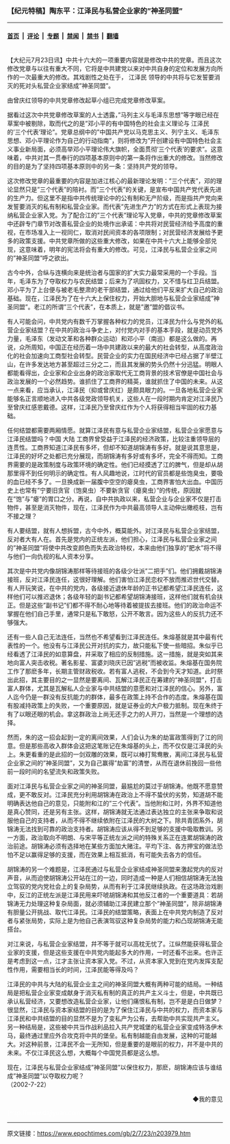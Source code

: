 ### 【纪元特稿】陶东平：江泽民与私营企业家的”神圣同盟”

---

#### [首页](../../../..?n203979) &nbsp;|&nbsp; [评论](../../../../../epoch-comment?n203979) &nbsp;|&nbsp; [专题](../../../../../epoch-special?n203979) &nbsp;|&nbsp; [禁闻](../../../../../epoch-news?n203979) &nbsp;|&nbsp; [禁书](../../../../../books?n203979) &nbsp;|&nbsp; [翻墙](https://github.com/gfw-breaker/nogfw/blob/master/README.md?n203979)


<div class="post_content" id="artbody" itemprop="articleBody">
 <!-- article content begin -->
 <p>
  <font color="#ffffff">
   (http://www.epochtimes.com)
  </font>
  <br/>
  【大纪元7月23日讯】中共十六大的一项重要内容就是修改中共的党章。而且这次修改党章与以往有重大不同，它将是中共建党以来对中共自身的定位和发展方向所作的一次最重大的修改。其戏剧性之处在于，
  <ok href="nf801.htm">
   <ok href="https://www.epochtimes.com/gb/tag/%E6%B1%9F%E6%B3%BD%E6%B0%91.html">
    江泽民
   </ok>
  </ok>
  领导的中共将与它发誓要消灭的死对头私营企业家结成”神圣同盟”。
 </p>
 <p>
  由曾庆红领导的中共党章修改起草小组已完成党章修改草案。
 </p>
 <p>
  据看过这次中共党章修改草案的人士透露，”马列主义与毛泽东思想”等字眼已经在草案中被剔除，取而代之的是”邓小平的有中国特色的社会主义理论与
  <ok href="https://www.epochtimes.com/gb/tag/%E6%B1%9F%E6%B3%BD%E6%B0%91.html">
   江泽民
  </ok>
  的’三个代表’理论”。党章总纲中的”中国共产党以马克思主义、列宁主义、毛泽东思想、邓小平理论作为自己的行动指南”，则将修改为”开创建设有中国特色社会主义事业新局面，必须高举邓小平理论伟大旗帜，全面贯彻’三个代表’的要求”。这意味着，中共对其一贯奉行的四项基本原则中的第一条将作出重大的修改。当然修改的目的是为了坚持四项基本原则中的另一条：坚持共产党的领导。
 </p>
 <p>
  这次修改党章的最重要的内容是加进江核心的最新理论发明：”三个代表”，邓的理论显然只是”三个代表”的陪衬。而”三个代表”的关键，是宣布中国共产党代表先进的生产力。但这里不是指中共传统理论中的公有制和无产阶级，而是指共产党向来发誓要消灭的私有制和私营企业家。而代表”先进生产力”的方式在形式上表现为接纳私营企业家入党。为了配合江的”三个代表”理论写入党章，中共的党章修改草案中还辟专门章节对改善私营企业的处境作出承诺：中共将对民营经济给予高度的重视，在市场准入上一视同仁，取消对民间资本的各项限制；对民营经济发展给予更多的政策支援。中共党章所做的这些重大修改，如果在中共十六大上能够全部兑现，这意味着，明年的宪法将会有重大的修改。可见，江泽民与私营企业家之间的”神圣同盟”呼之欲出。
 </p>
 <p>
  古今中外，合纵与连横向来是统治者与国家的扩大实力最常采用的一个手段。当年，毛泽东为了夺取权力与农民结盟；后来为了巩固权力，又不惜与红卫兵结盟。邓小平为了上台便与被老毛整肃的老干部结盟，通过给他们平反来扩大自己的政治基础。现在，江泽民为了在十六大上保住权力，开始大胆地与私营企业家结成”神圣同盟”。老江的所谓”三个代表”，在本质上，就是”邀”盟的倡议书。
 </p>
 <p>
  有人可能会问，中共党内有数千万掌握各种权力的党员，江泽民为什么与党外的私营企业家结盟？在中共的政治斗争史上，对付党内对手的基本手段，就是动员党外力量，毛泽东（发动文革和各种群众运动）和邓小平（南巡）都是这么做的。再说，众所周知，中国正在经历着一场中共建政以来的最大的社会转型，从高度政治化的社会加速向工商型社会转型。民营企业的实力在国民经济中已经占据了半壁江山，在许多发达地方甚至超过三分之二，而且其发展的势头仍然十分迅猛。明眼人都能看得出，企业家和企业出身的政治家取代无工商背景的技术官僚是中国社会与政治发展的一个必然趋势。谁抓住了工商界的精英，谁就抓住了中国的未来。从这一点来看，应当承认，江泽民（抑或曾庆红）是颇具眼力的。一旦各地私营企业家能够名正言顺地进入中共各级党政领导机关，这些人在一段时期内肯定对江泽民乃至曾庆红感恩戴德。这样，江泽民乃至曾庆红作为个人将获得相当牢固的权力基础。
 </p>
 <p>
  任何结盟都需要两厢情愿。就算江泽民有意与私营企业家结盟，私营企业家愿意与江泽民结盟吗？中国
  <ok href="nsc413.htm">
   大陆
  </ok>
  工商界曾受益于江泽民的经济政策，比较注重领导层的连贯性。工商界知道江泽民有多坏，但却不知道胡锦涛有多好。就是说其意思是，江泽民的好坏之处都已充分展现，而胡锦涛有多好或有多坏，完全不得而知。工商界需要的是政策制度与政策环境的确定性。他们已经摸透了江的脾气，但是却从胡那里得不到任何明示的确定性。有人风趣地说，江时代的官员都是些饱臭虫，要吸的血已经不多了。一旦换成新一届腹中空空的瘪臭虫，工商界害怕大出血。中国历史上也常有”宁要旧贪官（饱臭虫）不要新贪官（瘪臭虫）”的传统，原因就在”饱”与”瘪”的胃口之分。再说，自中共执政以来，私营企业与企业家不仅是打击物件，甚至是消灭物件，现在，江泽民作为中共最高领导人主动伸出橄榄枝，岂有不接之理？
 </p>
 <p>
  有人要结盟，就有人想拆盟，古今中外，概莫能外。对江泽民与私营企业家结盟，反对者大有人在。首先是党内的正统左派，他们担心，江泽民与私营企业家之间的”神圣同盟”将使中共改变颜色而失去政治特权，本来由他们独享的”肥水”将不得与他们一向仇视的私人资本分享。
 </p>
 <p>
  其次是中共党内像胡锦涛那样等待接班的各级少壮派”二把手”们。他们拥戴胡锦涛接班，反对江泽民连任，这很好理解。他们害怕江泽民恋权不放而推迟世代交替。有人开玩笑说，在中共的党内，各级接近退休年龄的正书记都希望江泽民连任，这样他们可以推迟退休；各级年轻的副书记都希望胡锦涛接班，这样他们就有机会扶正。但是这些”副书记”们都不得不耐心地等待着被提拔去接班。他们的政治命运不掌握在他们自己手里，通常只是私下敢怒，公开不敢言。因为这些人的反抗力还不够强大。
 </p>
 <p>
  还有一些人自己无法连任，当然也不希望看到江泽民连任。朱熔基就是其中最有代表性的一个。他没有与江泽民公开对抗的实力，故只能私下使一些暗招。朱似乎已经看透了江泽民的如意算盘，幷采取了相应的反制措施。这一措施，就是突如其来地向富人突击收税。著名影星、富婆刘晓庆已因”逃税”而被收监。朱熔基在国务院工作了那麽多年，长期主管财政税收。若有富人逃税，不会到今天才知道。此时祭出此招，其主要目的之一显然是要离间、瓦解江泽民正在筹建的”神圣同盟”，打击富人群体，尤其是瓦解私人企业家与中共结盟的意愿和对江泽民的信心。另外，富人迄今仍是一群没有反抗能力的群体，最多在政策上持不合作的态度。朱熔基在国有股减持政策上的失败，一个重要原因，就是证券业的大户极力抵制。现在朱终于有了以眼还眼的机会。拿这群政治上尚无还手之力的人开刀，当然是一个理想的选择。
 </p>
 <p>
  然而，朱的这一招会起到一定的离间效果，人们会认为朱的劫富政策得到了江的同意。但是那些高收入群体会这把这笔账记在朱熔基的头上，而不仅仅是江泽民的头上。朱更看重的是此招的一剑双雕的效果，既可以棒打鸳鸯散，离间江泽民与私营企业家之间的”神圣同盟”，又为自己赢得”劫富”的清誉，从而在退休前挽回一些他前一段时间的名望流失和政策失败。
 </p>
 <p>
  面对江泽民与私营企业家之间的神圣同盟，最尴尬的莫过于胡锦涛。他既不愿意赞成，更不敢反对。江泽民充分利用胡锦涛在政治上不得不蛰伏的劣势，知道胡不能明确表达他自己的意见，只能附和江的”三个代表”。当他附和江时，外界不知道他是真心赞同，还是另有主张。这样，胡锦涛就无法通过表达独立的主张来争取和说服他自己的支持者，从而不得不继续依附在江泽民的大树之下。除共青团系外，胡锦涛无法找到可靠的政治支持者。胡锦涛应该从得不到足够的支援中吸取教训。另一方面，政治取向不明朗、与宋平等正统左派之间的特殊关系正在连累胡锦涛的政治前途。胡锦涛必须有选择地在某些方面加大赌注。平均下注、各方押宝的做法恐怕不足以赢得足够的支援，而在效果上相互抵消，有可能失去各方的信任。
 </p>
 <p>
  胡锦涛的另一个难题是，江泽民通过与私营企业家结成神圣同盟来激起党内的反对声音，从而迫使胡锦涛公开站在江的一边，同时造成一种是人们相信胡锦涛无法独立驾驭的党内党社会上的复杂局势，从而有利于江泽民继续执政。在这场政治戏剧中，反江的正统左派是江泽民用来吓唬胡锦涛和其他反江者的一个重要道具：若胡锦涛无力处理这种复杂局面，就必须辅助江泽民建立那个”神圣同盟”，除非胡锦涛有胆量公开挑战、取代江泽民。江泽民的结盟策略，表面上在中共党内制造了反对者与紧张局势，实际上是为他自己表演驾驭这种复杂局势的能力和凸现胡锦涛无能搭台。
 </p>
 <p>
  对江来说，与私营企业家结盟，幷不等于就可以高枕无忧了。江纵然能获得私营企业家的支援，但是这些支援在中共党内能起多大的作用，一时还看不出来。也许正是考虑到这一点，江才主张让资本家入党。不过，从资本家入党到在党内发挥支配性作用，需要相当长的时间，江泽民能等得及吗？
 </p>
 <p>
  江泽民的中共与大陆的私营企业主之间的神圣同盟大概有两种可能的结局。一种结局是把私营企业家变成献身于消灭私有制的真正的共产主义斗士，但是，中共既已承认私营经济，又要想改造私营企业家，让他们痛恨私有制，岂不是是白日做梦？很显然，江泽民与资本家结盟的目的是为了保住江泽民与中共的权力，而资本家与江泽民和中共结盟的目的显然不是为了变私产为公有，去帮助中共实现共产主义。另一种结局是，这些被中共当作战利品拉入共产党城堡的私营企业家变成特洛伊木马，最终通过里应外合攻克将中共的堡垒。私有制越能自由发展，这种的可能越大。对这种前景，江泽民不会一无所知，但是重要的是眼前的权力，幷不是中共的未来。不仅江泽民这么想，大概每个中国党员都是这么想。
 </p>
 <p>
  现在，江泽民与私营企业家结成”神圣同盟”以保住权力，那麽，胡锦涛应该与谁结成”神圣同盟”以夺取权力呢？
  <br/>
  （2002-7-22）
 </p>
 <div align="right">
  <ok href="sendmail.asp?p=pinglunfankui&amp;subject=评论文章读者反馈&amp;body=您好﹐我读了贵网站的文章《【纪元特稿】陶东平：江泽民与私营企业家的神圣同盟》后﹐">
   ◆我的意见
  </ok>
 </div>
 <p>
  <font color="#ffffff">
   (http://www.dajiyuan.com)
  </font>
 </p>
 <!-- article content end -->
 <div id="below_article_ad">
 </div>
</div>


---

原文链接：https://www.epochtimes.com/gb/2/7/23/n203979.htm